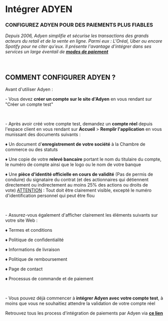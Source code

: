 # Intégrer ADYEN


<h3 >CONFIGUREZ ADYEN POUR DES PAIEMENTS&nbsp;PLUS FIABLES</h3>


<p><em><span >Depuis 2006, Adyen simplifie et s&eacute;curise les transactions des grands acteurs du retail et de la vente en ligne. Parmi eux : L'Or&eacute;al, Uber ou encore Spotify pour ne citer qu'eux. Il pr&eacute;sente l'avantage d'int&eacute;grer dans ses services un large &eacute;ventail de <span style="text-decoration: underline;"><strong><a title="Modes de paiement propos&eacute;s par Adyen" href="https://www.adyen.com/fr_FR/moyens-de-paiement">modes de paiement</a></strong></span></span></em></p>
<p>&nbsp;</p>


<h2>COMMENT CONFIGURER ADYEN ?&nbsp;</h2>
<p>Avant d'utiliser Adyen&nbsp;:&nbsp;</p>
<p>- Vous devez <strong>cr&eacute;er un compte sur le site&nbsp;d'Adyen</strong>&nbsp;en vous rendant&nbsp;sur "Cr&eacute;er un compte test"</p>
<p>&nbsp;</p>
<p>- Apr&egrave;s avoir cr&eacute;&eacute; votre compte test, demandez un <strong>compte r&eacute;el</strong> depuis l'espace client&nbsp;en vous rendant sur&nbsp;<strong>Accueil</strong> &gt; <strong>Remplir l'application</strong>&nbsp;en vous munissant des documents suivants :</p>
<p>&diams; Un document d'<strong>enregistrement de votre soci&eacute;t&eacute;</strong>&nbsp;&agrave; la Chambre de commerce ou des statuts</p>
<p>&diams; Une copie de votre&nbsp;<strong>relev&eacute; bancaire</strong>&nbsp;portant le nom du titulaire du compte, le num&eacute;ro de compte ainsi que le logo ou le nom de votre banque</p>
<p>&diams; Une&nbsp;<strong>pi&egrave;ce d'identit&eacute;&nbsp;officielle en cours de validit&eacute;</strong> (Pas de permis de conduire) du signataire du contrat (et des actionnaires qui d&eacute;tiennent directement ou indirectement au moins 25% des actions ou droits de vote)&nbsp;<span style="text-decoration: underline;">ATTENTION</span>&nbsp;: Tout doit &ecirc;tre clairement visible, except&eacute; le num&eacute;ro d'identification personnel qui peut &ecirc;tre flou</p>
<p>&nbsp;</p>
<p>- Assurez-vous &eacute;galement d'afficher clairement les &eacute;l&eacute;ments suivants sur votre site Web :&nbsp;</p>
<p>&diams;&nbsp;Termes et conditions</p>
<p>&diams;&nbsp;Politique de confidentialit&eacute;</p>
<p>&diams;&nbsp;Informations de livraison</p>
<p>&diams;&nbsp;Politique de remboursement</p>
<p>&diams;&nbsp;Page de contact</p>
<p>&diams;&nbsp;Processus de&nbsp;commande et de paiement</p>
<p>&nbsp;</p>
<p>- Vous pouvez d&eacute;j&agrave; commencer &agrave; <strong>int&eacute;grer Adyen avec votre compte test</strong>, &agrave; moins que vous ne souhaitiez attendre la validation de votre compte r&eacute;el</p>
<p>Retrouvez tous les process d'int&eacute;gration de paiements par Adyen via <span style="text-decoration: underline;"><strong><a title="D&eacute;marrer l'int&eacute;gration d'Adyen" href="https://docs.adyen.com/payments-essentials/get-started-with-adyen">ce lien</a></strong></span></p>


